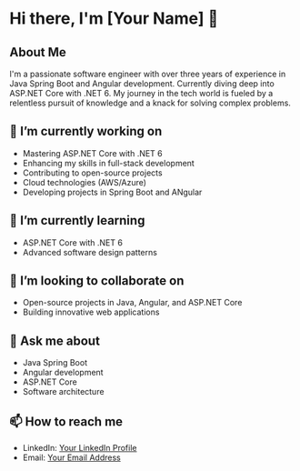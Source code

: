# Hi there, I'm [Your Name] 👋

## About Me

I'm a passionate software engineer with over three years of experience in Java Spring Boot and Angular development. Currently diving deep into ASP.NET Core with .NET 6. My journey in the tech world is fueled by a relentless pursuit of knowledge and a knack for solving complex problems.

## 🔭 I’m currently working on

- Mastering ASP.NET Core with .NET 6
- Enhancing my skills in full-stack development
- Contributing to open-source projects
- Cloud technologies (AWS/Azure)
- Developing projects in Spring Boot and ANgular

## 🌱 I’m currently learning

- ASP.NET Core with .NET 6
- Advanced software design patterns

## 👯 I’m looking to collaborate on

- Open-source projects in Java, Angular, and ASP.NET Core
- Building innovative web applications

## 💬 Ask me about

- Java Spring Boot
- Angular development
- ASP.NET Core
- Software architecture

## 📫 How to reach me

- LinkedIn: [Your LinkedIn Profile]([https://www.linkedin.com/in/yourprofile/](https://www.linkedin.com/in/hafiz-hamza-nasir-027737185/))
- Email: [Your Email Address](mailto:hamzanasir1111.hn@gmail.com)
